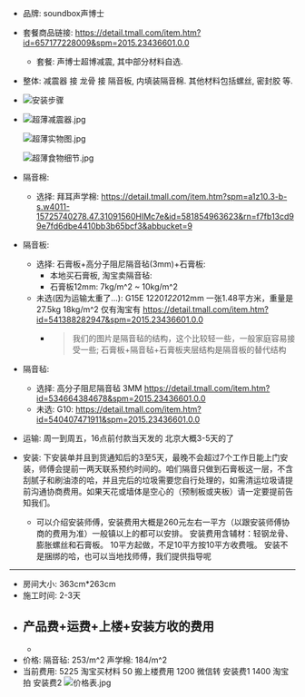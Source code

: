 - 品牌: soundbox声博士
- 套餐商品链接:
  https://detail.tmall.com/item.htm?id=657177228009&spm=2015.23436601.0.0
	- 套餐: 声博士超博减震, 其中部分材料自选.
- 整体: 减震器 接 龙骨 接 隔音板, 内填装隔音棉. 其他材料包括螺丝, 密封胶 等.
- ![安装步骤](imgs/安装步骤.png)
- ![超薄减震器.jpg](imgs/超薄减震器.jpg)
  
   ![超薄实物图.jpg](imgs/超薄实物图.jpg)
  
   ![超薄食物细节.jpg](imgs/超薄食物细节.jpg)
- 隔音棉:
	- 选择: 拜耳声学棉:
	  https://detail.tmall.com/item.htm?spm=a1z10.3-b-s.w4011-15725740278.47.31091560HIMc7e&id=581854963623&rn=f7fb13cd99e7fd6dbe4410bb3b65bcf3&abbucket=9
- 隔音板:
	- 选择: 石膏板+高分子阻尼隔音毡(3mm)+石膏板:
		- 本地买石膏板, 淘宝卖隔音毡:
		- 石膏板12mm: 7kg/m^2 ~ 10kg/m^2
	- 未选(因为运输太重了...): G15E  1220*1220*12mm 一张1.48平方米，重量是27.5kg  18kg/m^2 仅有淘宝有 https://detail.tmall.com/item.htm?id=541388282947&spm=2015.23436601.0.0
		- > 我们的图片是隔音毡的结构，这个比较轻一些，一般家庭容易接受一些; 石膏板+隔音毡+石膏板夹层结构是隔音板的替代结构
- 隔音毡:
	- 选择: 高分子阻尼隔音毡 3MM
	  https://detail.tmall.com/item.htm?id=534664384678&spm=2015.23436601.0.0
	- 未选: G10:
	  https://detail.tmall.com/item.htm?id=540407471911&spm=2015.23436601.0.0
- 运输:
  周一到周五，16点前付款当天发的
  北京大概3-5天的了
- 安装:
  下安装单并且到货通知后的3至5天，最晚不会超过7个工作日能上门安装，师傅会提前一两天联系预约时间的。咱们隔音只做到石膏板这一层，不含刮腻子和刷油漆的哈，并且完后的垃圾需要您自行处理的，如需清运垃圾请提前沟通协商费用。如果天花或墙体是空心的（预制板或夹板）请一定要提前告知我们。
	- 可以介绍安装师傅，安装费用大概是260元左右一平方（以跟安装师傅协商的费用为准）一般镇以上的都可以安排。
	  安装费用含辅材：轻钢龙骨、膨胀螺丝和石膏板。
	  10平方起做，不足10平方按10平方收费哦。
	  安装不是捆绑的哈，也可以当地找师傅，我们提供指导呢
- ---
- 房间大小:
  363cm*263cm
- 施工时间: 2-3天
- 产品费+运费+上楼+安装方收的费用
	-
	-
- 价格:
  隔音毡: 253/m^2
  声学棉: 184/m^2
- 当前费用:
  5225 淘宝买材料
  50 搬上楼费用
  1200 微信转 安装费1
  1400 淘宝拍 安装费2
   ![价格表.jpg](imgs/价格表.jpg)
